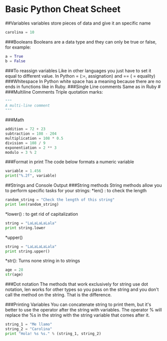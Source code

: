 Basic Python Cheat Scheet
===============

##Variables
variables store pieces of data and give it an specific name

```python
carolina = 10
```
###Booleans
Booleans are a data type and they can only be true or false, for example:

```python
a = True
b = False
```
###To reassign variables
Like in other languages you just have to set it equal to different value. In Python = (:=, assignation) and == ( = equality)
###Whitespace
In Python white space has a meaning because there are no ends in functions like in Ruby.
###Single Line comments
Same as in Ruby #
###Multiline Comments
Triple quotation marks:
```python
"""
A multi-line comment
"""
```
###Math
```python
addition = 72 + 23
subtraction = 108 - 204
multiplication = 108 * 0.5
division = 108 / 9
exponentiation = 2 ** 3
modulo = 3 % 2
```
###Format in print
The code below formats a numeric variable
```python
variable = 1.456
print("%.2f", variable)
```
##Strings and Console Output
###String methods
String methods allow you to perform specific tasks for your strings:
*len() : to check the length
```python
random_string = "Check the length of this string"
print len(random_string)
```
*lower() : to get rid of capitalization
```python
string = "LaLaLaLaLala"
print string.lower
```
*upper()
```python
string = "LaLaLaLaLala"
print string.upper()
```
*str(): Turns none string in to strings
```python
age = 28
str(age)
```
###Dot notation
The methods that work exclusively for string use dot notation, len works for other types so you pass on the string and you don't call the method on the string. That is the difference.

###Printing Variables
You can concatenate string to print them, but it's better to use the operator after the string with variables. The operator % will replace the %s in the string with the string variable that comes after it.

```python
string_1 = "Me llamo"
string_2 = "Carolina"
print "Hola! %s %s." % (string_1, string_2)
```


